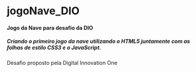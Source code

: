 # jogoNave_DIO
#### Jogo da Nave para desafio da DIO
##### Criando o primeiro jogo da nave utilizando o HTML5 juntamente com as folhas de estilo CSS3 e o JavaScript.

Desafio proposto pela Digital Innovation One

